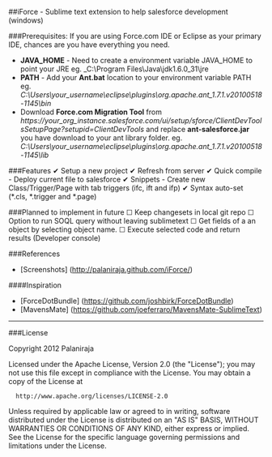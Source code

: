 ##iForce - Sublime text extension to help salesforce development (windows)


###Prerequisites:
If you are using Force.com IDE or Eclipse as your primary IDE, chances are you have everything you need.

* **JAVA\_HOME** - Need to create a environment variable JAVA\_HOME to point your JRE eg. _C:\Program Files\Java\jdk1.6.0_31\jre
* **PATH** - Add your **Ant.bat** location to your environment variable PATH eg. _C:\Users\your_username\eclipse\plugins\org.apache.ant_1.7.1.v20100518-1145\bin_
* Download **Force.com Migration Tool** from _https://your\_org\_instance.salesforce.com/ui/setup/sforce/ClientDevToolsSetupPage?setupid=ClientDevTools_ and replace **ant-salesforce.jar** you have download to your ant library folder. eg. _C:\Users\your_username\eclipse\plugins\org.apache.ant_1.7.1.v20100518-1145\lib_


###Features
✔ Setup a new project
✔ Refresh from server
✔ Quick compile - Deploy current file to salesforce
✔ Snippets - Create new Class/Trigger/Page with tab triggers (ifc, ift and ifp)
✔ Syntax auto-set (*.cls, *.trigger and *.page)
 
###Planned to implement in future
☐  Keep changesets in local git repo
☐  Option to run SOQL query without leaving sublimetext
☐  Get fields of a an object by selecting object name.
☐  Execute selected code and return results (Developer console)

###References
- [Screenshots] (http://palaniraja.github.com/iForce/)

####Inspiration
- [ForceDotBundle] (https://github.com/joshbirk/ForceDotBundle)
- [MavensMate] (https://github.com/joeferraro/MavensMate-SublimeText)

***
###License

Copyright 2012 Palaniraja

  Licensed under the Apache License, Version 2.0 (the "License");
  you may not use this file except in compliance with the License.
  You may obtain a copy of the License at

      http://www.apache.org/licenses/LICENSE-2.0

  Unless required by applicable law or agreed to in writing, software
  distributed under the License is distributed on an "AS IS" BASIS,
  WITHOUT WARRANTIES OR CONDITIONS OF ANY KIND, either express or implied.
  See the License for the specific language governing permissions and
  limitations under the License.
